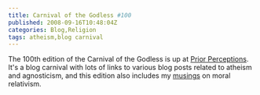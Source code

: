 ```yaml
---
title: Carnival of the Godless #100
published: 2008-09-16T10:48:04Z
categories: Blog,Religion
tags: atheism,blog carnival
---
```


The 100th edition of the Carnival of the Godless is up at <a href="http://priorperceptions.com/2008/09/13/carnival-of-the-godless-100/">Prior Perceptions</a>.  It's a blog carnival with lots of links to various blog posts related to atheism and agnosticism, and this edition also includes my <a href="/2008/09/being-moral-is-in-the-eyes-of-the-beholder/">musings</a> on moral relativism.

